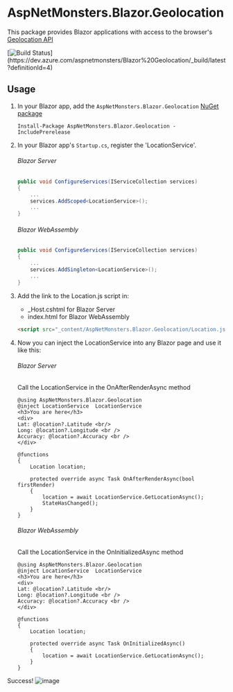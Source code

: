 # AspNetMonsters.Blazor.Geolocation
This package provides Blazor applications with access to the browser's [Geolocation API](https://developer.mozilla.org/en-US/docs/Web/API/Geolocation)

[![Build Status](https://dev.azure.com/aspnetmonsters/Blazor%20Geolocation/_apis/build/status/Blazor%20Geolocation-ASP.NET%20Core%20(.NET%20Framework)-CI)](https://dev.azure.com/aspnetmonsters/Blazor%20Geolocation/_build/latest?definitionId=4)

## Usage
1) In your Blazor app, add the `AspNetMonsters.Blazor.Geolocation` [NuGet package](https://www.nuget.org/packages/AspNetMonsters.Blazor.Geolocation/)

    ```
    Install-Package AspNetMonsters.Blazor.Geolocation -IncludePrerelease
    ```

1) In your Blazor app's `Startup.cs`, register the 'LocationService'.

	###### Blazor Server
    ```csharp
    public void ConfigureServices(IServiceCollection services)
    {
        ...
        services.AddScoped<LocationService>();
        ...
    }
    ```
    ###### Blazor WebAssembly
    ```csharp
    public void ConfigureServices(IServiceCollection services)
    {
        ...
        services.AddSingleton<LocationService>();
        ...
    }
    ```

1) Add the link to the Location.js script in:

	- _Host.cshtml for Blazor Server
	- index.html for Blazor WebAssembly
	
    ```html
    <script src="_content/AspNetMonsters.Blazor.Geolocation/Location.js"></script>
	```
1) Now you can inject the LocationService into any Blazor page and use it like this:

	###### Blazor Server
	Call the LocationService in the OnAfterRenderAsync method
	```
    @using AspNetMonsters.Blazor.Geolocation
    @inject LocationService  LocationService
    <h3>You are here</h3>
    <div>
    Lat: @location?.Latitude <br/>
    Long: @location?.Longitude <br />
    Accuracy: @location?.Accuracy <br />
    </div>

    @functions
    {
        Location location;

        protected override async Task OnAfterRenderAsync(bool firstRender)
        {
            location = await LocationService.GetLocationAsync();
			StateHasChanged();
        }
    }
    ```
    
    ###### Blazor WebAssembly
    Call the LocationService in the OnInitializedAsync method
	```
    @using AspNetMonsters.Blazor.Geolocation
    @inject LocationService  LocationService
    <h3>You are here</h3>
    <div>
    Lat: @location?.Latitude <br/>
    Long: @location?.Longitude <br />
    Accuracy: @location?.Accuracy <br />
    </div>

    @functions
    {
        Location location;

        protected override async Task OnInitializedAsync()
        {
            location = await LocationService.GetLocationAsync();
        }
    }
    ```

Success!
![image](https://user-images.githubusercontent.com/2531875/37178457-c86888a0-22df-11e8-8667-d6f7eba80691.png)
